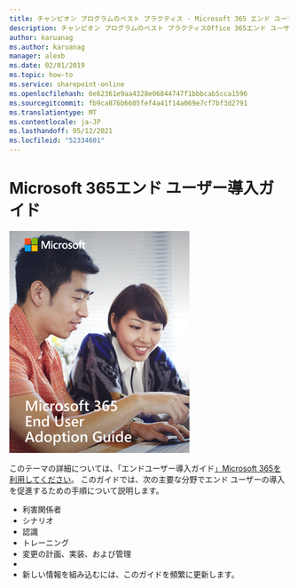 ```yaml
---
title: チャンピオン プログラムのベスト プラクティス - Microsoft 365 エンド ユーザー導入ガイド
description: チャンピオン プログラムのベスト プラクティスOffice 365エンド ユーザー導入ガイドを使用して、Microsoft 365の導入を促進します。
author: karuanag
ms.author: karuanag
manager: alexb
ms.date: 02/01/2019
ms.topic: how-to
ms.service: sharepoint-online
ms.openlocfilehash: 6e62361e9aa4328e06844747f1bbbcab5cca1596
ms.sourcegitcommit: fb9ca876b6605fef4a41f14a069e7cf7bf3d2791
ms.translationtype: MT
ms.contentlocale: ja-JP
ms.lasthandoff: 05/12/2021
ms.locfileid: "52334601"
---
```

# <a name="microsoft-365-end-user-adoption-guide"></a>Microsoft 365エンド ユーザー導入ガイド

![Microsoft 365導入ガイド](media/m365euguide.png)

このテーマの詳細については、「エンドユーザー導入ガイド[」Microsoft 365を利用してください](https://aka.ms/adoptionguide)。 このガイドでは、次の主要な分野でエンド ユーザーの導入を促進するための手順について説明します。

- 利害関係者
- シナリオ
- 認識
- トレーニング 
- 変更の計画、実装、および管理
- 
- 新しい情報を組み込むには、このガイドを頻繁に更新します。